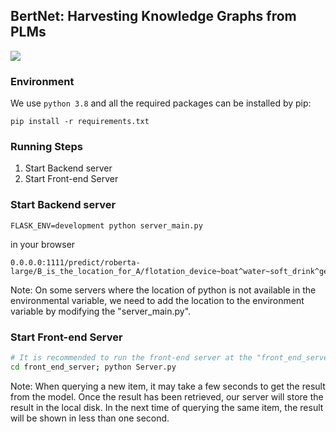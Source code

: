 ## BertNet: Harvesting Knowledge Graphs from PLMs

![](framework.png)

### Environment

We use `python 3.8` and all the required packages can be installed by pip:

```
pip install -r requirements.txt
```

### Running Steps

1. Start Backend server
2. Start Front-end Server

### Start Backend server

```
FLASK_ENV=development python server_main.py
```

in your browser

````
0.0.0.0:1111/predict/roberta-large/B_is_the_location_for_A/flotation_device~boat^water~soft_drink^gear~car^giraffes~africa^trousers~suitcase
````

Note: On some servers where the location of python is not available in the environmental variable, we need to add the
location to the environment variable by modifying the "server_main.py".

### Start Front-end Server

```bash
# It is recommended to run the front-end server at the "front_end_server" folder.
cd front_end_server; python Server.py
```

Note: When querying a new item, it may take a few seconds to get the result from the model. Once the result has been
retrieved, our server will store the result in the local disk. In the next time of querying the same item, the result
will be shown in less than one second.